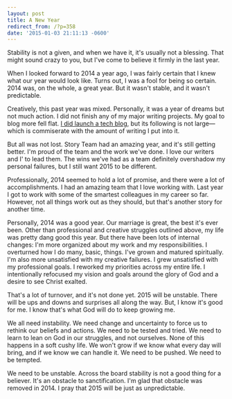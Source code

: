 ```yaml
---
layout: post
title: A New Year
redirect_from: /?p=358
date: '2015-01-03 21:11:13 -0600'
---
```

<p>Stability is not a given, and when we have it, it's usually not a blessing. That might sound crazy to you, but I've come to believe it firmly in the last year.</p>
<p>When I looked forward to 2014 a year ago, I was fairly certain that I knew what our year would look like. Turns out, I was a fool for being so certain. 2014 was, on the whole, a great year. But it wasn't stable, and it wasn't predictable.</p>
<p>Creatively, this past year was mixed. Personally, it was a year of dreams but not much action. I did not finish any of my major writing projects. My goal to blog more fell flat. <a href="http://code.brianlundin.com">I did launch a tech blog</a>, but its following is not large—which is commiserate with the amount of writing I put into it.</p>
<p>But all was not lost. Story Team had an amazing year, and it's still getting better. I'm proud of the team and the work we've done. I love our writers and I' to lead them. The wins we've had as a team definitely overshadow my personal failures, but I still want 2015 to be different.</p>
<p>Professionally, 2014 seemed to hold a lot of promise, and there were a lot of accomplishments. I had an amazing team that I love working with. Last year I got to work with some of the smartest colleagues in my career so far. However, not all things work out as they should, but that's another story for another time.</p>
<p>Personally, 2014 was a good year. Our marriage is great, the best it's ever been. Other than professional and creative struggles outlined above, my life was pretty dang good this year. But there have been lots of internal changes: I'm more organized about my work and my responsibilities. I overturned how I do many, basic, things. I've grown and matured spiritually. I'm also more unsatisfied with my creative failures. I grew unsatisfied with my professional goals. I reworked my priorities across my entire life. I intentionally refocused my vision and goals around the glory of God and a desire to see Christ exalted.</p>
<p>That's a lot of turnover, and it's not done yet. 2015 will be unstable. There will be ups and downs and surprises all along the way. But, I know it's good for me. I know that's what God will do to keep growing me.</p>
<p>We all need instability. We need change and uncertainty to force us to rethink our beliefs and actions. We need to be tested and tried. We need to learn to lean on God in our struggles, and not ourselves. None of this happens in a soft cushy life. We won't grow if we know what every day will bring, and if we know we can handle it. We need to be pushed. We need to be tempted.</p>
<p>We need to be unstable. Across the board stability is not a good thing for a believer. It's an obstacle to sanctification. I'm glad that obstacle was removed in 2014. I pray that 2015 will be just as unpredictable.</p>
